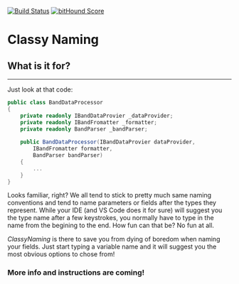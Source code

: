 [![Build Status](https://travis-ci.org/reflectiondm/vscode-classyNaming.svg)](https://travis-ci.org/reflectiondm/vscode-classyNaming)
[![bitHound Score](https://www.bithound.io/github/reflectiondm/vscode-classyNaming/badges/score.svg)](https://www.bithound.io/github/reflectiondm/vscode-classyNaming)

# Classy Naming
## What is it for? 
-------------------
Just look at that code:
```csharp
public class BandDataProcessor
{
	private readonly IBandDataProvier _dataProvider;
	private readonly IBandFromatter _formatter;
	private readonly BandParser _bandParser;
	
	public BandDataProcessor(IBandDataProvier dataProvider, 
		IBandFromatter formatter, 
		BandParser bandParser)
	{
		...
	}
}
```

Looks familiar, right? We all tend to stick to pretty much same naming 
conventions and tend to name parameters or fields after the types they 
represent. While your IDE (and VS Code does it for sure) will suggest 
you the type name after a few keystrokes, you normally have to type in
the name from the begining to the end. How fun can that be? No fun at all.

*ClassyNaming* is there to save you from dying of boredom when naming your fields.
Just start typing a variable name and it will suggest you the most obvious options
to chose from!

### More info and instructions are coming!